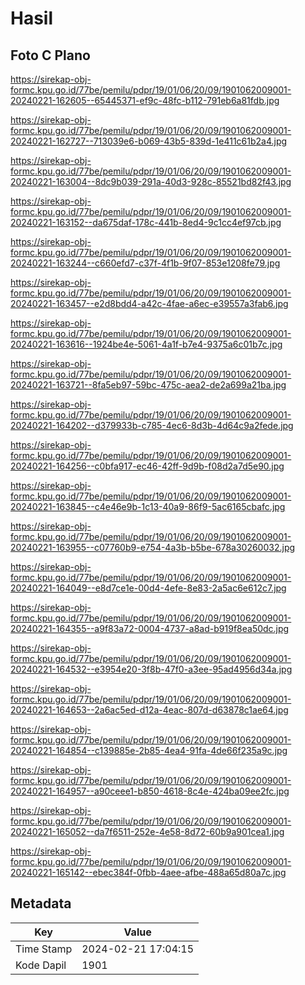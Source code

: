 # Hasil

## Foto C Plano

https://sirekap-obj-formc.kpu.go.id/77be/pemilu/pdpr/19/01/06/20/09/1901062009001-20240221-162605--65445371-ef9c-48fc-b112-791eb6a81fdb.jpg

https://sirekap-obj-formc.kpu.go.id/77be/pemilu/pdpr/19/01/06/20/09/1901062009001-20240221-162727--713039e6-b069-43b5-839d-1e411c61b2a4.jpg

https://sirekap-obj-formc.kpu.go.id/77be/pemilu/pdpr/19/01/06/20/09/1901062009001-20240221-163004--8dc9b039-291a-40d3-928c-85521bd82f43.jpg

https://sirekap-obj-formc.kpu.go.id/77be/pemilu/pdpr/19/01/06/20/09/1901062009001-20240221-163152--da675daf-178c-441b-8ed4-9c1cc4ef97cb.jpg

https://sirekap-obj-formc.kpu.go.id/77be/pemilu/pdpr/19/01/06/20/09/1901062009001-20240221-163244--c660efd7-c37f-4f1b-9f07-853e1208fe79.jpg

https://sirekap-obj-formc.kpu.go.id/77be/pemilu/pdpr/19/01/06/20/09/1901062009001-20240221-163457--e2d8bdd4-a42c-4fae-a6ec-e39557a3fab6.jpg

https://sirekap-obj-formc.kpu.go.id/77be/pemilu/pdpr/19/01/06/20/09/1901062009001-20240221-163616--1924be4e-5061-4a1f-b7e4-9375a6c01b7c.jpg

https://sirekap-obj-formc.kpu.go.id/77be/pemilu/pdpr/19/01/06/20/09/1901062009001-20240221-163721--8fa5eb97-59bc-475c-aea2-de2a699a21ba.jpg

https://sirekap-obj-formc.kpu.go.id/77be/pemilu/pdpr/19/01/06/20/09/1901062009001-20240221-164202--d379933b-c785-4ec6-8d3b-4d64c9a2fede.jpg

https://sirekap-obj-formc.kpu.go.id/77be/pemilu/pdpr/19/01/06/20/09/1901062009001-20240221-164256--c0bfa917-ec46-42ff-9d9b-f08d2a7d5e90.jpg

https://sirekap-obj-formc.kpu.go.id/77be/pemilu/pdpr/19/01/06/20/09/1901062009001-20240221-163845--c4e46e9b-1c13-40a9-86f9-5ac6165cbafc.jpg

https://sirekap-obj-formc.kpu.go.id/77be/pemilu/pdpr/19/01/06/20/09/1901062009001-20240221-163955--c07760b9-e754-4a3b-b5be-678a30260032.jpg

https://sirekap-obj-formc.kpu.go.id/77be/pemilu/pdpr/19/01/06/20/09/1901062009001-20240221-164049--e8d7ce1e-00d4-4efe-8e83-2a5ac6e612c7.jpg

https://sirekap-obj-formc.kpu.go.id/77be/pemilu/pdpr/19/01/06/20/09/1901062009001-20240221-164355--a9f83a72-0004-4737-a8ad-b919f8ea50dc.jpg

https://sirekap-obj-formc.kpu.go.id/77be/pemilu/pdpr/19/01/06/20/09/1901062009001-20240221-164532--e3954e20-3f8b-47f0-a3ee-95ad4956d34a.jpg

https://sirekap-obj-formc.kpu.go.id/77be/pemilu/pdpr/19/01/06/20/09/1901062009001-20240221-164653--2a6ac5ed-d12a-4eac-807d-d63878c1ae64.jpg

https://sirekap-obj-formc.kpu.go.id/77be/pemilu/pdpr/19/01/06/20/09/1901062009001-20240221-164854--c139885e-2b85-4ea4-91fa-4de66f235a9c.jpg

https://sirekap-obj-formc.kpu.go.id/77be/pemilu/pdpr/19/01/06/20/09/1901062009001-20240221-164957--a90ceee1-b850-4618-8c4e-424ba09ee2fc.jpg

https://sirekap-obj-formc.kpu.go.id/77be/pemilu/pdpr/19/01/06/20/09/1901062009001-20240221-165052--da7f6511-252e-4e58-8d72-60b9a901cea1.jpg

https://sirekap-obj-formc.kpu.go.id/77be/pemilu/pdpr/19/01/06/20/09/1901062009001-20240221-165142--ebec384f-0fbb-4aee-afbe-488a65d80a7c.jpg


## Metadata

| Key        | Value               |
| ---------- | ------------------- |
| Time Stamp | 2024-02-21 17:04:15 |
| Kode Dapil | 1901                |



